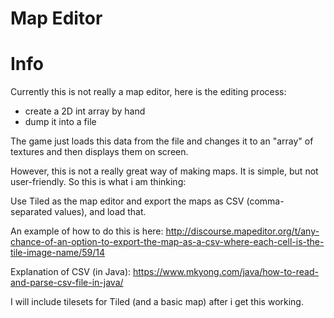 Map Editor
===

# Info
Currently this is not really a map editor, here is the editing process:

* create a 2D int array by hand
* dump it into a file

The game just loads this data from the file and changes it to an "array" of textures and then displays them on screen.

However, this is not a really great way of making maps. It is simple, but not user-friendly. So this is what i am thinking:

Use Tiled as the map editor and export the maps as CSV (comma-separated values), and load that.

An example of how to do this is here:
http://discourse.mapeditor.org/t/any-chance-of-an-option-to-export-the-map-as-a-csv-where-each-cell-is-the-tile-image-name/59/14

Explanation of CSV (in Java): https://www.mkyong.com/java/how-to-read-and-parse-csv-file-in-java/

I will include tilesets for Tiled (and a basic map) after i get this working.
